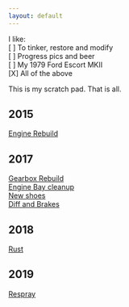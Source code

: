 ```yaml
---
layout: default
---
```


I like:  
[ ] To tinker, restore and modify  
[ ] Progress pics and beer  
[ ] My 1979 Ford Escort MKII  
[X] All of the above  


This is my scratch pad. That is all.  

## 2015  

[Engine Rebuild](./engine.html)  

## 2017

[Gearbox Rebuild](./gearbox.html)  
[Engine Bay cleanup](./engineBay.html)  
[New shoes](./wheels.html)  
[Diff and Brakes](./diffbrakes.html)  

## 2018

[Rust](./rust.html)  

## 2019

[Respray](./paint.html)  

